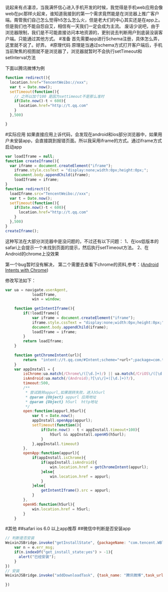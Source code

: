 说起来有点凄凉，当我满怀信心进入手机开发的时候，我觉得是手机web应用会像web在pc那样火起来，谁知道我接到的第一个需求竟然能是在浏览器上推广客户端。甭管我们自己怎么觉得h5怎么怎么火，但是老大们的中心其实还是在app上。但是我们也不能自怨自艾，相信有一天我们一定会成为主流。
废话少说吧，由于浏览器限制，我们是不可能直接访问本地资源的，更别说去判断用户到底装没装客户端。只能通过其他方式。
#准备
首先需要app进行Schema注册，具体怎么弄，这里就不说了。好弄。
#原理代码
原理是当通过schema方式打开客户端后，手机当前聚焦的视图就不是浏览器了，浏览器就暂时不会执行setTimeout和setInterval方法

下面以腾讯微博为例
```javascript
function redirect(){
  location.href="TencentWeibo://xxx";
  var t = Date.now();
  setTimeout(function(){
    // 之所以加个100 是因为settimeout不是那么准时
    if(Date.now()-t < 600){
      location.href="http://t.qq.com"
    }
  },500)

}

```
#实际应用
如果直接应用上诉代码，会发现在android和ios部分浏览器中，如果用户未安装app，会直接跳到报错页面。所以我采用iframe的方式。通过iframe方式启动app
```javascript
var loadIframe = null;
function createIframe(){
  var iframe = document.createElement("iframe");
	iframe.style.cssText = "display:none;width:0px;height:0px;";
	document.body.appendChild(iframe);
	loadIframe = iframe;
}
function redirect(){
  loadIframe.src="TencentWeibo://xxx";
  var t = Date.now();
  setTimeout(function(){
    if(Date.now()-t < 600){
      location.href="http://t.qq.com"
    }
  },500)
}
createIframe();

```
这种写法在大部分浏览器中是没问题的，不过还有以下问题：
1、在ios低版本的safari上会提示一个未找到页面的提示，然后执行setTimeout方法。
2、在Android的chrome上没效果

第一个bug暂时没有解决，
第二个需要去查看下chrome的资料,参考：([Android Intents with Chrome](https://developer.chrome.com/multidevice/android/intents))

修改写法如下：
```javascript
var ua = navigate.userAgent,
			loadIframe,
			win = window;
	
	function getIntentIframe(){
		if(!loadIframe){
			var iframe = document.createElement("iframe");
			iframe.style.cssText = "display:none;width:0px;height:0px;";
			document.body.appendChild(iframe);
			loadIframe = iframe;
		}
		return loadIframe;
	}
	
	function getChromeIntent(url){
		return  "intent://t.qq.com/#Intent;scheme="+url+";package=com.tencent.WBlog;end";
	}
	var appInstall = {
		isChrome:ua.match(/Chrome\/([\d.]+)/) || ua.match(/CriOS\/([\d.]+)/),
		isAndroid:ua.match(/(Android);?[\s\/]+([\d.]+)?/),
		timeout:500,
		/**
		 * 尝试跳转appurl,如果跳转失败，进入h5url
		 * @param {Object} appurl 应用地址
		 * @param {Object} h5url  http地址
		 */
		open:function(appurl,h5url){
			var t = Date.now();
			appInstall.openApp(appurl);
			setTimeout(function(){
				if(Date.now() - t < appInstall.timeout+100){
					h5url && appInstall.openH5(h5url);
				}
			},appInstall.timeout)
		},
		openApp:function(appurl){
			if(appInstall.isChrome){
				if(appInstall.isAndroid){
					win.location.href = getChromeIntent(appurl);
				}else{
					win.location.href = appurl;
				}
			}else{
				getIntentIframe().src = appurl;
			}
		},
		openH5:function(h5url){
			win.location.href = h5url;
		}
	}
```
#其他
##safari
ios 6.0 以上app推荐
<meta name="apple-itunes-app" content="app-id=432274380">
##微信中判断是否安装app
```javascript
// 判断是否安装
WeixinJSBridge.invoke("getInstallState", {packageName: "com.tencent.WBlog",packageUrl: "TencentWeibo://"}, function(e) {
    var n = e.err_msg;
    if(n.indexOf("get_install_state:yes") > -1){
      alert("已经安装");
    } 
})
// 安装
WeixinJSBridge.invoke("addDownloadTask", {task_name: "腾讯微博",task_url: "http://softfile.3g.qq.com/msoft/180/2104/2104/WBlog_4.2.1_100000024_131210163458a.apk",file_md5: "31C49560B20057ECBB4C7C52D35B00DB"}, function(t) {
 
})

```

